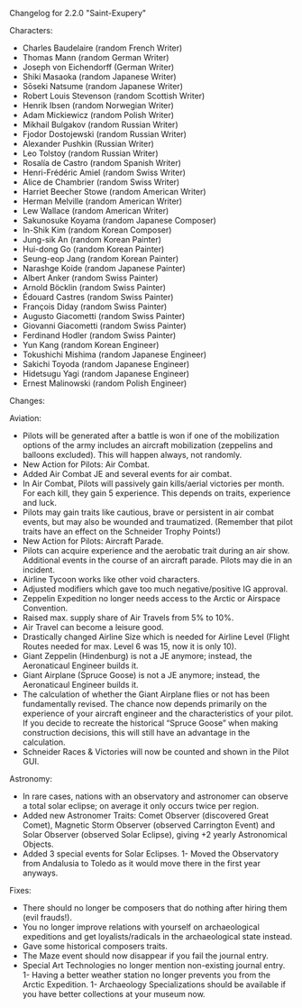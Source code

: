 Changelog for 2.2.0 "Saint-Exupery"

Characters:
- Charles Baudelaire (random French Writer)
- Thomas Mann (random German Writer)
- Joseph von Eichendorff (German Writer)
- Shiki Masaoka (random Japanese Writer)
- Sōseki Natsume (random Japanese Writer)
- Robert Louis Stevenson (random Scottish Writer)
- Henrik Ibsen (random Norwegian Writer)
- Adam Mickiewicz (random Polish Writer)
- Mikhail Bulgakov (random Russian Writer)
- Fjodor Dostojewski (random Russian Writer)
- Alexander Pushkin (Russian Writer)
- Leo Tolstoy (random Russian Writer)
- Rosalía de Castro (random Spanish Writer)
- Henri-Frédéric Amiel (random Swiss Writer)
- Alice de Chambrier (random Swiss Writer)
- Harriet Beecher Stowe (random American Writer)
- Herman Melville (random American Writer)
- Lew Wallace (random American Writer)
- Sakunosuke Koyama (random Japanese Composer)
- In-Shik Kim (random Korean Composer)
- Jung-sik An (random Korean Painter)
- Hui-dong Go (random Korean Painter)
- Seung-eop Jang (random Korean Painter)
- Narashge Koide (random Japanese Painter)
- Albert Anker (random Swiss Painter)
- Arnold Böcklin (random Swiss Painter)
- Édouard Castres (random Swiss Painter)
- François Diday (random Swiss Painter)
- Augusto Giacometti (random Swiss Painter)
- Giovanni Giacometti (random Swiss Painter)
- Ferdinand Hodler (random Swiss Painter)
- Yun Kang (random Korean Engineer)
- Tokushichi Mishima (random Japanese Engineer)
- Sakichi Toyoda (random Japanese Engineer)
- Hidetsugu Yagi (random Japanese Engineer)
- Ernest Malinowski (random Polish Engineer)

Changes:

Aviation:
- Pilots will be generated after a battle is won if one of the mobilization options of the army includes an aircraft mobilization (zeppelins and balloons excluded). This will happen always, not randomly.
- New Action for Pilots: Air Combat.
- Added Air Combat JE and several events for air combat.
- In Air Combat, Pilots will passively gain kills/aerial victories per month. For each kill, they gain 5 experience. This depends on traits, experience and luck.
- Pilots may gain traits like cautious, brave or persistent in air combat events, but may also be wounded and traumatized. (Remember that pilot traits have an effect on the Schneider Trophy Points!)
- New Action for Pilots: Aircraft Parade.
- Pilots can acquire experience and the aerobatic trait during an air show. Additional events in the course of an aircraft parade. Pilots may die in an incident.
- Airline Tycoon works like other void characters.
- Adjusted modifiers which gave too much negative/positive IG approval.
- Zeppelin Expedition no longer needs access to the Arctic or Airspace Convention.
- Raised max. supply share of Air Travels from 5% to 10%.
- Air Travel can become a leisure good.
- Drastically changed Airline Size which is needed for Airline Level (Flight Routes needed for max. Level 6 was 15, now it is only 10).
- Giant Zeppelin (Hindenburg) is not a JE anymore; instead, the Aeronaticaul Engineer builds it.
- Giant Airplane (Spruce Goose) is not a JE anymore; instead, the Aeronaticaul Engineer builds it.
- The calculation of whether the Giant Airplane flies or not has been fundamentally revised. The chance now depends primarily on the experience of your aircraft engineer and the characteristics of your pilot. If you decide to recreate the historical “Spruce Goose” when making construction decisions, this will still have an advantage in the calculation.
- Schneider Races & Victories will now be counted and shown in the Pilot GUI.

Astronomy:
- In rare cases, nations with an observatory and astronomer can observe a total solar eclipse; on average it only occurs twice per region.
- Added new Astronomer Traits: Comet Observer (discovered Great Comet), Magnetic Storm Observer (observed Carrington Event) and Solar Observer (observed Solar Eclipse), giving +2 yearly Astronomical Objects.
- Added 3 special events for Solar Eclipses.
1- Moved the Observatory from Andalusia to Toledo as it would move there in the first year anyways.

Fixes:
- There should no longer be composers that do nothing after hiring them (evil frauds!).
- You no longer improve relations with yourself on archaeological expeditions and get loyalists/radicals in the archaeological state instead.
- Gave some historical composers traits.
- The Maze event should now disappear if you fail the journal entry.
- Special Art Technologies no longer mention non-existing journal entry.
1- Having a better weather station no longer prevents you from the Arctic Expedition.
1- Archaeology Specializations should be available if you have better collections at your museum now.